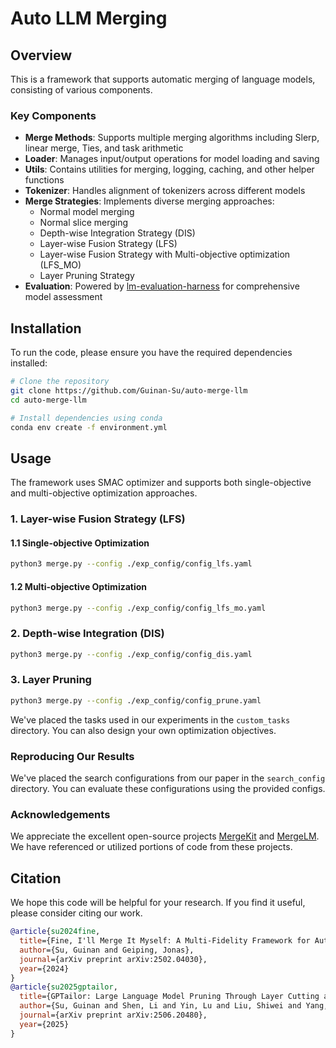 # Auto LLM Merging

## Overview

This is a framework that supports automatic merging of language models, consisting of various components.

### Key Components

- **Merge Methods**: Supports multiple merging algorithms including Slerp, linear merge, Ties, and task arithmetic
- **Loader**: Manages input/output operations for model loading and saving
- **Utils**: Contains utilities for merging, logging, caching, and other helper functions
- **Tokenizer**: Handles alignment of tokenizers across different models
- **Merge Strategies**: Implements diverse merging approaches:
  - Normal model merging
  - Normal slice merging
  - Depth-wise Integration Strategy (DIS)
  - Layer-wise Fusion Strategy (LFS)
  - Layer-wise Fusion Strategy with Multi-objective optimization (LFS_MO)
  - Layer Pruning Strategy
- **Evaluation**: Powered by [lm-evaluation-harness](https://github.com/EleutherAI/lm-evaluation-harness/tree/15ffb0dafa9c869c7436ba9a3cf3067ac4c9d846) for comprehensive model assessment

## Installation

To run the code, please ensure you have the required dependencies installed:

```bash
# Clone the repository
git clone https://github.com/Guinan-Su/auto-merge-llm
cd auto-merge-llm

# Install dependencies using conda
conda env create -f environment.yml
```
## Usage

The framework uses SMAC optimizer and supports both single-objective and multi-objective optimization approaches.

### 1. Layer-wise Fusion Strategy (LFS)

#### 1.1 Single-objective Optimization

```bash
python3 merge.py --config ./exp_config/config_lfs.yaml
```
#### 1.2 Multi-objective Optimization

```bash
python3 merge.py --config ./exp_config/config_lfs_mo.yaml
```
### 2. Depth-wise Integration (DIS)

```bash
python3 merge.py --config ./exp_config/config_dis.yaml
```
### 3. Layer Pruning

```bash
python3 merge.py --config ./exp_config/config_prune.yaml
```
We've placed the tasks used in our experiments in the `custom_tasks` directory. You can also design your own optimization objectives.

### Reproducing Our Results

We've placed the search configurations from our paper in the `search_config` directory. You can evaluate these configurations using the provided configs.

### Acknowledgements

We appreciate the excellent open-source projects [MergeKit](https://github.com/arcee-ai/mergekit) and [MergeLM](https://github.com/yule-BUAA/MergeLM). We have referenced or utilized portions of code from these projects.

## Citation

We hope this code will be helpful for your research. If you find it useful, please consider citing our work. 

```bibtex
@article{su2024fine,
  title={Fine, I'll Merge It Myself: A Multi-Fidelity Framework for Automated Model Merging},
  author={Su, Guinan and Geiping, Jonas},
  journal={arXiv preprint arXiv:2502.04030},
  year={2024}
}
@article{su2025gptailor,
  title={GPTailor: Large Language Model Pruning Through Layer Cutting and Stitching},
  author={Su, Guinan and Shen, Li and Yin, Lu and Liu, Shiwei and Yang, Yanwu and Geiping, Jonas},
  journal={arXiv preprint arXiv:2506.20480},
  year={2025}
}
